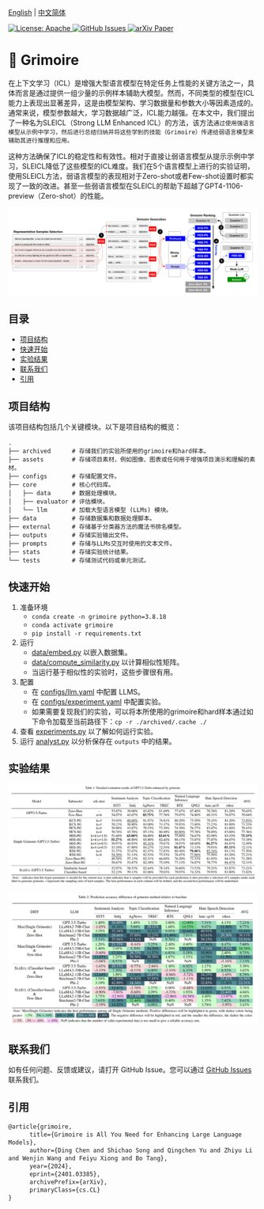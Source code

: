 [English](./README.md) | [中文简体](./README.zh_CN.md)

<a href="https://opensource.org/license/apache-2-0/">
    <img alt="License: Apache" src="https://img.shields.io/badge/License-Apache2.0-green.svg">
</a>
<a href="https://github.com/IAAR-Shanghai/Grimoire/issues">
    <img alt="GitHub Issues" src="https://img.shields.io/github/issues/IAAR-Shanghai/Grimoire?color=red">
</a>
<a href="https://arxiv.org/abs/2401.03385">
    <img alt="arXiv Paper" src="https://img.shields.io/badge/Paper-arXiv-blue.svg">
</a>

# 📖 Grimoire

在上下文学习（ICL）是增强大型语言模型在特定任务上性能的关键方法之一，具体而言是通过提供一组少量的示例样本辅助大模型。然而，不同类型的模型在ICL能力上表现出显著差异，这是由模型架构、学习数据量和参数大小等因素造成的。通常来说，模型参数越大，学习数据越广泛，ICL能力越强。在本文中，我们提出了一种名为SLEICL（Strong LLM Enhanced ICL）的方法，该方法`通过使用强语言模型从示例中学习，然后进行总结归纳并将这些学到的技能（Grimoire）传递给弱语言模型来辅助其进行推理和应用。`

这种方法确保了ICL的稳定性和有效性。相对于直接让弱语言模型从提示示例中学习，SLEICL降低了这些模型的ICL难度。我们在5个语言模型上进行的实验证明，使用SLEICL方法，弱语言模型的表现相对于Zero-shot或者Few-shot设置时都实现了一致的改进。甚至一些弱语言模型在SLEICL的帮助下超越了GPT4-1106-preview（Zero-shot）的性能。
<p align="center"><img src="./assets/grim_framework.jpg" alt=""></p>

## 目录
- [项目结构](#项目结构)
- [快速开始](#快速开始)
- [实验结果](#实验结果)
- [联系我们](#联系我们)
- [引用](#引用)

## 项目结构
该项目结构包括几个关键模块。以下是项目结构的概览：
```
.
├── archived      # 存储我们的实验所使用的grimoire和hard样本。
├── assets        # 存储项目素材，例如图像、图表或任何用于增强项目演示和理解的素材。
├── configs       # 存储配置文件。
├── core          # 核心代码库。
│   ├── data      # 数据处理模块。
│   ├── evaluator # 评估模块。
│   └── llm       # 加载大型语言模型 (LLMs) 模块。
├── data          # 存储数据集和数据处理脚本。
├── external      # 存储基于分类器方法的魔法书排名模型。
├── outputs       # 存储实验输出文件。
├── prompts       # 存储与LLMs交互时使用的文本文件。
├── stats         # 存储实验统计结果。
└── tests         # 存储测试代码或单元测试。
```

## 快速开始
1. 准备环境
   * `conda create -n grimoire python=3.8.18`
   * `conda activate grimoire`
   * `pip install -r requirements.txt`
2. 运行
   * [data/embed.py](data/embed.py) 以嵌入数据集。
   * [data/compute_similarity.py](data/compute_similarity.py) 以计算相似性矩阵。
   * 当运行基于相似性的实验时，这些步骤很有用。
3. 配置
   * 在 [configs/llm.yaml](configs/llm.yaml) 中配置 LLMS。
   * 在 [configs/experiment.yaml](configs/experiment.yaml) 中配置实验。
   * 如果需要复现我们的实验，可以将本所使用的grimoire和hard样本通过如下命令加载至当前路径下：`cp -r ./archived/.cache ./`
4. 查看 [experiments.py](experiments.py) 以了解如何运行实验。
5. 运行 [analyst.py](analyst.py) 以分析保存在 `outputs` 中的结果。

## 实验结果
<p align="center"><img src="./assets/res_gpt-3.5-turbo.jpg" alt=""></p>
<p align="center"><img src="./assets/acc_diff_grim_to_baseline.jpg" alt=""></p>


## 联系我们
如有任何问题、反馈或建议，请打开 GitHub Issue。您可以通过 [GitHub Issues](https://github.com/IAAR-Shanghai/Grimoire/issues) 联系我们。

## 引用
```
@article{grimoire,
      title={Grimoire is All You Need for Enhancing Large Language Models}, 
      author={Ding Chen and Shichao Song and Qingchen Yu and Zhiyu Li and Wenjin Wang and Feiyu Xiong and Bo Tang},
      year={2024},
      eprint={2401.03385},
      archivePrefix={arXiv},
      primaryClass={cs.CL}
}
```
